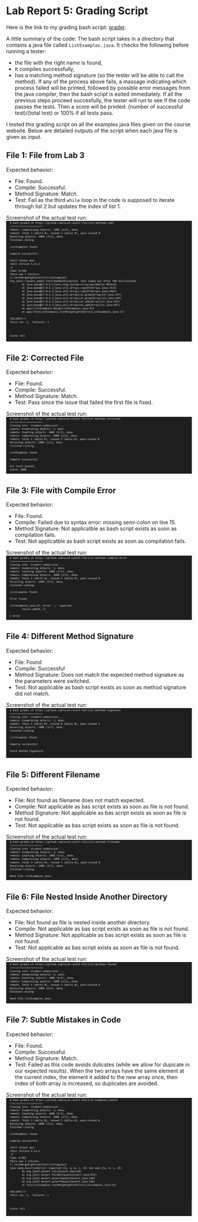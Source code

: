 Lab Report 5: Grading Script
============================

Here is the link to my grading bash script: [grader](grade1.sh).

A little summary of the code:
The bash script takes in a directory that contains a java file called `ListExamples.java`. 
It checks the following before running a tester: 
 - the file with the right name is found,
 - it compiles successfully,
 - has a matching method signature (so the tester will be able to call the method).
If any of the process above fails, a massage indicating which process failed will be printed, followed by possible error messages from the java compiler, then the bash script is exited immediately. If all the previous steps proceed succesfully, the tester will run to see if the code passes the tests. Then a score will be printed: (number of successful test)/(total test) or 100% if all tests pass.

I tested this grading script on all the examples java files given on the course website. Below are detailed outputs of the script when each java file is given as input.

File 1: File from Lab 3
-----------------------
Expected behavior:
- File: Found.
- Compile: Successful.
- Method Signature: Match.
- Test: Fail as the third `while` loop in the code is supposed to iterate through list 2 but updates the index of list 1.

Screenshot of the actual test run:
![lab3](lab3_.png)

File 2: Corrected File
----------------------
Expected behavior:
- File: Found.
- Compile: Successful.
- Method Signature: Match.
- Test: Pass since the issue that failed the first file is fixed.

Screenshot of the actual test run:
![corrected](corrected.png)

File 3: File with Compile Error
-------------------------------
Expected behavior:
- File: Found.
- Compile: Failed due to syntax error: missing semi-colon on line 15.
- Method Signature: Not applicatble as bash script exists as soon as compilation fails.
- Test: Not applicatble as bash script exists as soon as compilation fails.

Screenshot of the actual test run:
![compile-error](compile-error.png)

File 4: Different Method Signature
----------------------------------
Expected behavior:
- File: Found
- Compile: Successful
- Method Signature: Does not match the expected method signature as the parameters were switched.
- Test: Not applicable as bash script exists as soon as method signature did not match.

Screenshot of the actual test run:
![signature](signature.png)

File 5: Different Filename
--------------------------
Expected behavior:
- File: Not found as filename does not match expected.
- Compile: Not applicable as bas script exists as soon as file is not found.
- Method Signature: Not applicable as bas script exists as soon as file is not found.
- Test: Not applicable as bas script exists as soon as file is not found.

Screenshot of the actual test run:
![filename](filename.png)

File 6: File Nested Inside Another Directory
--------------------------------------------
Expected behavior:
- File: Not found as file is nested inside another directory.
- Compile: Not applicable as bas script exists as soon as file is not found.
- Method Signature: Not applicable as bas script exists as soon as file is not found.
- Test: Not applicable as bas script exists as soon as file is not found.

Screenshot of the actual test run:
![nested](nested.png)

File 7: Subtle Mistakes in Code
-------------------------------
Expected behavior:
- File: Found.
- Compile: Successful.
- Method Signature: Match.
- Test: Failed as this code avoids dulicates (while we allow for dupicate in our expected results). When the two arrays have the same element at the current index, the element it added to the new array once, then index of both array is increased, so duplicates are avoided.

Screenshot of the actual test run:
![subtle](subtle.png)

